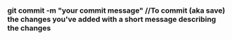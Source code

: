 ### git commit -m "your commit message" //To commit (aka save) the changes you've added with a short message describing the changes